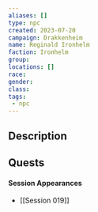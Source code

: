 ```yaml
---
aliases: []
type: npc
created: 2023-07-20
campaign: Drakkenheim
name: Reginald Ironhelm
faction: Ironhelm
group:
locations: []
race:
gender:
class:
tags:
 - npc
---
```


## Description

## Quests
<!-- QueryToSerialize: TASK FROM "DND - Drakkenheim/Quests" WHERE !completed AND contains(outlinks, [[Reginald Ironhelm]]) -->

#### Session Appearances
<!-- QueryToSerialize: LIST FROM [[Reginald Ironhelm]] WHERE file.folder = "DND - Drakkenheim/Sessions" -->
<!-- SerializedQuery: LIST FROM [[Reginald Ironhelm]] WHERE file.folder = "DND - Drakkenheim/Sessions" -->
- [[Session 019]]
<!-- SerializedQuery END -->




